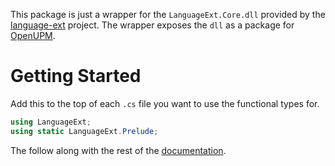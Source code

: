 This package is just a wrapper for the `LanguageExt.Core.dll` provided by the [language-ext](https://github.com/louthy/language-ext) project. The wrapper exposes the `dll` as a package for [OpenUPM](https://openupm.com/).

# Getting Started

Add this to the top of each `.cs` file you want to use the functional types for.

```cs
using LanguageExt;
using static LanguageExt.Prelude;
```

The follow along with the rest of the [documentation](https://github.com/louthy/language-ext#getting-started).
